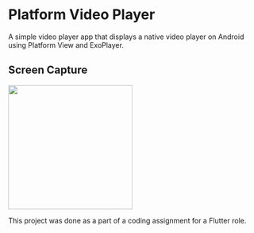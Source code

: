 # Platform Video Player

A simple video player app that displays a native video player on Android using Platform View and ExoPlayer.

## Screen Capture
<img src="screen_capture/platform_video_player.gif" width="250">

This project was done as a part of a coding assignment for a Flutter role.
